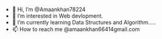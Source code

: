 - 👋 Hi, I’m @Amaankhan78224
- 👀 I’m interested in Web devlopment.
- 🌱 I’m currently learning Data Structures and Algorithm.....
- 📫 How to reach me @amaankhan66414gmail.com

<!---
Amaankhan78224/Amaankhan78224 is a ✨ special ✨ repository because its `README.md` (this file) appears on your GitHub profile.
You can click the Preview link to take a look at your changes.
--->

